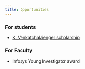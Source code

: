 ```yaml
---
title: Opportunities
---
```


### For students

* [K. Venkatchalaienger scholarship](venkat.html)


### For Faculty

* Infosys Young Investigator award
